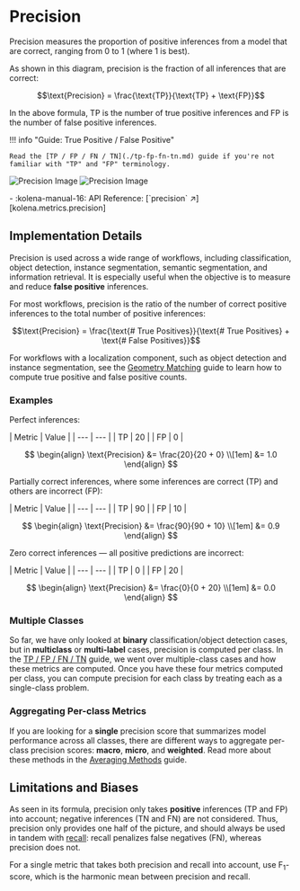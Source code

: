 # Precision

<div class="grid" markdown>
<div markdown>
Precision measures the proportion of positive inferences from a model that are correct, ranging from 0 to 1 (where
1 is best).

As shown in this diagram, precision is the fraction of all inferences that are correct:

$$\text{Precision} = \frac{\text{TP}}{\text{TP} + \text{FP}}$$

In the above formula, $\text{TP}$ is the number of true positive inferences and $\text{FP}$ is the number of false
positive inferences.

!!! info "Guide: True Positive / False Positive"

    Read the [TP / FP / FN / TN](./tp-fp-fn-tn.md) guide if you're not familiar with "TP" and "FP" terminology.

</div>

![Precision Image](../assets/images/metrics-precision-light.svg#only-light)
![Precision Image](../assets/images/metrics-precision-dark.svg#only-dark)
</div>

<div class="grid cards" markdown>
- :kolena-manual-16: API Reference: [`precision` ↗][kolena.metrics.precision]
</div>

## Implementation Details

Precision is used across a wide range of workflows, including classification, object detection, instance segmentation,
semantic segmentation, and information retrieval. It is especially useful when the objective is to measure and reduce
**false positive** inferences.

For most workflows, precision is the ratio of the number of correct positive inferences to
the total number of positive inferences:

$$\text{Precision} = \frac{\text{# True Positives}}{\text{# True Positives} + \text{# False Positives}}$$

For workflows with a localization component, such as object detection and instance segmentation, see the
[Geometry Matching](./geometry-matching.md) guide to learn how to compute true positive and false positive counts.

### Examples

Perfect inferences:

<div class="grid" markdown>
| Metric | Value |
| --- | --- |
| TP | 20 |
| FP | 0 |

$$
\begin{align}
\text{Precision} &= \frac{20}{20 + 0} \\[1em]
&= 1.0
\end{align}
$$
</div>

Partially correct inferences, where some inferences are correct (TP) and others are incorrect (FP):

<div class="grid" markdown>
| Metric | Value |
| --- | --- |
| TP | 90 |
| FP | 10 |

$$
\begin{align}
\text{Precision} &= \frac{90}{90 + 10} \\[1em]
&= 0.9
\end{align}
$$
</div>

Zero correct inferences — all positive predictions are incorrect:

<div class="grid" markdown>
| Metric | Value |
| --- | --- |
| TP | 0 |
| FP | 20 |

$$
\begin{align}
\text{Precision} &= \frac{0}{0 + 20} \\[1em]
&= 0.0
\end{align}
$$
</div>

### Multiple Classes

So far, we have only looked at **binary** classification/object detection cases, but in **multiclass** or
**multi-label** cases, precision is computed per class. In the [TP / FP / FN / TN](./tp-fp-fn-tn.md) guide,
we went over multiple-class cases and how these metrics are computed. Once you have these four metrics computed per
class, you can compute precision for each class by treating each as a single-class problem.

### Aggregating Per-class Metrics

If you are looking for a **single** precision score that summarizes model performance across all classes, there are
different ways to aggregate per-class precision scores: **macro**, **micro**, and **weighted**. Read more about these
methods in the [Averaging Methods](./averaging-methods.md) guide.

## Limitations and Biases

As seen in its formula, precision only takes **positive** inferences (TP and FP) into account; negative inferences
(TN and FN) are not considered. Thus, precision only provides one half of the picture, and should always be used in
tandem with [recall](./recall.md): recall penalizes false negatives (FN), whereas precision does not.

For a single metric that takes both precision and recall into account,
use F<sub>1</sub>-score, which is the harmonic mean between precision and recall.
